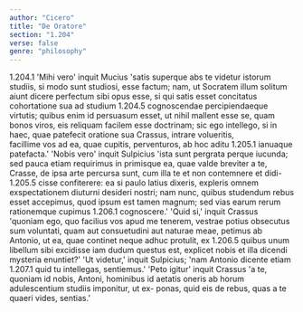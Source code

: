 ```yaml
---
author: "Cicero"
title: "De Oratore"
section: "1.204"
verse: false
genre: "philosophy"
---
```


1.204.1
  'Mihi vero' inquit Mucius 'satis superque abs te videtur
istorum studiis, si modo sunt studiosi, esse factum; nam, ut
Socratem illum solitum aiunt dicere perfectum sibi opus
esse, si qui satis esset concitatus cohortatione sua ad studium
1.204.5
cognoscendae percipiendaeque virtutis; quibus enim id
persuasum esset, ut nihil mallent esse se, quam bonos viros,
eis reliquam facilem esse doctrinam; sic ego intellego, si in
haec, quae patefecit oratione sua Crassus, intrare volueritis,  
facillime vos ad ea, quae cupitis, perventuros, ab hoc aditu
1.205.1
ianuaque patefacta.' 'Nobis vero' inquit Sulpicius 'ista
sunt pergrata perque iucunda; sed pauca etiam requirimus
in primisque ea, quae valde breviter a te, Crasse, de ipsa
arte percursa sunt, cum illa te et non contemnere et didi-
1.205.5
cisse confiterere: ea si paulo latius dixeris, expleris omnem
exspectationem diuturni desideri nostri; nam nunc, quibus
studendum rebus esset accepimus, quod ipsum est tamen
magnum; sed vias earum rerum rationemque cupimus
1.206.1
cognoscere.' 'Quid si,' inquit Crassus 'quoniam ego, quo
facilius vos apud me tenerem, vestrae potius obsecutus sum
voluntati, quam aut consuetudini aut naturae meae, petimus
ab Antonio, ut ea, quae continet neque adhuc protulit, ex
1.206.5
quibus unum libellum sibi excidisse iam dudum questus
est, explicet nobis et illa dicendi mysteria enuntiet?' 'Ut
videtur,' inquit Sulpicius; 'nam Antonio dicente etiam
1.207.1
quid tu intellegas, sentiemus.' 'Peto igitur' inquit Crassus
'a te, quoniam id nobis, Antoni, hominibus id aetatis
oneris ab horum adulescentium studiis imponitur, ut ex-
ponas, quid eis de rebus, quas a te quaeri vides, sentias.'